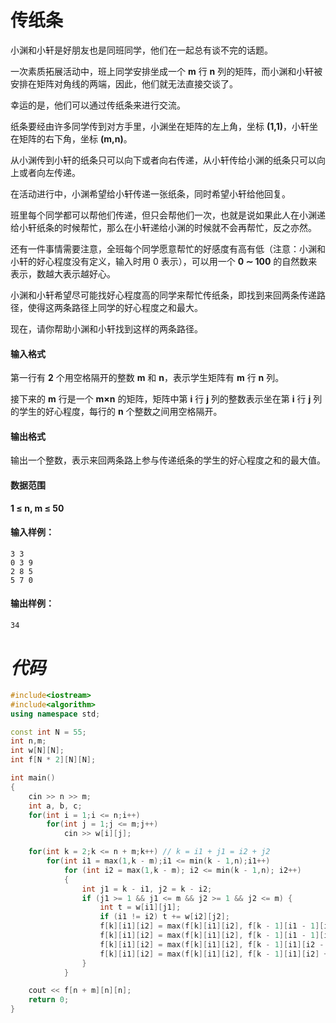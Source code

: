 # 传纸条

小渊和小轩是好朋友也是同班同学，他们在一起总有谈不完的话题。

一次素质拓展活动中，班上同学安排坐成一个 **m** 行 **n** 列的矩阵，而小渊和小轩被安排在矩阵对角线的两端，因此，他们就无法直接交谈了。

幸运的是，他们可以通过传纸条来进行交流。

纸条要经由许多同学传到对方手里，小渊坐在矩阵的左上角，坐标 **(1,1)**，小轩坐在矩阵的右下角，坐标 **(m,n)**。

从小渊传到小轩的纸条只可以向下或者向右传递，从小轩传给小渊的纸条只可以向上或者向左传递。 

在活动进行中，小渊希望给小轩传递一张纸条，同时希望小轩给他回复。

班里每个同学都可以帮他们传递，但只会帮他们一次，也就是说如果此人在小渊递给小轩纸条的时候帮忙，那么在小轩递给小渊的时候就不会再帮忙，反之亦然。 

还有一件事情需要注意，全班每个同学愿意帮忙的好感度有高有低（注意：小渊和小轩的好心程度没有定义，输入时用 0 表示），可以用一个 **0 ∼ 100** 的自然数来表示，数越大表示越好心。

小渊和小轩希望尽可能找好心程度高的同学来帮忙传纸条，即找到来回两条传递路径，使得这两条路径上同学的好心程度之和最大。

现在，请你帮助小渊和小轩找到这样的两条路径。

#### 输入格式

第一行有 **2** 个用空格隔开的整数 **m** 和 **n**，表示学生矩阵有 **m** 行 **n** 列。

接下来的 **m** 行是一个 **m×n** 的矩阵，矩阵中第 **i** 行 **j** 列的整数表示坐在第 **i** 行 **j** 列的学生的好心程度，每行的 **n** 个整数之间用空格隔开。

#### 输出格式

输出一个整数，表示来回两条路上参与传递纸条的学生的好心程度之和的最大值。

#### 数据范围

**1  ≤  n, m  ≤  50**

#### 输入样例：

```
3 3
0 3 9
2 8 5
5 7 0
```

#### 输出样例：

```
34
```







# *代码*

```cpp
#include<iostream>
#include<algorithm>
using namespace std;

const int N = 55;
int n,m;
int w[N][N];
int f[N * 2][N][N];

int main()
{
    cin >> n >> m;
    int a, b, c;
    for(int i = 1;i <= n;i++)
        for(int j = 1;j <= m;j++)
            cin >> w[i][j];

    for(int k = 2;k <= n + m;k++) // k = i1 + j1 = i2 + j2
        for(int i1 = max(1,k - m);i1 <= min(k - 1,n);i1++)
            for (int i2 = max(1,k - m); i2 <= min(k - 1,n); i2++)
            {
                int j1 = k - i1, j2 = k - i2;
                if (j1 >= 1 && j1 <= m && j2 >= 1 && j2 <= m) {
                    int t = w[i1][j1];
                    if (i1 != i2) t += w[i2][j2];
                    f[k][i1][i2] = max(f[k][i1][i2], f[k - 1][i1 - 1][i2 - 1] + t);
                    f[k][i1][i2] = max(f[k][i1][i2], f[k - 1][i1 - 1][i2] + t);
                    f[k][i1][i2] = max(f[k][i1][i2], f[k - 1][i1][i2 - 1] + t);
                    f[k][i1][i2] = max(f[k][i1][i2], f[k - 1][i1][i2] + t);
                }
            }

    cout << f[n + m][n][n];
    return 0;
}
```